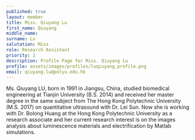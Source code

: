 ```yaml
---
published: true
layout: member
title: Miss. Qiuyang Lu
first_name: Qiuyang
middle_name: 
surname: Lu
salutation: Miss
role: Research Assistant
priority: 2
description: Profile Page for Miss. Qiuyang Lu
profile: assets/images/profiles/luqiuyang_profile.png
email: qiuyang.lu@polyu.edu.hk
---
```



Ms. Qiuyang LU, born in 1991 in Jiangsu, China, studied biomedical engineering at Tianjin University (B.S. 2014) and received her master degree in the same subject from The Hong Kong Polytechnic University (M.S. 2017) on quantitative ultrasound with Dr. Lei Sun. Now she is working with Dr. Bolong Huang at the Hong Kong Polytechnic University as a research associate and her current research interest is on the images analysis about luminescence materials and electrification by Matlab simulations. 
